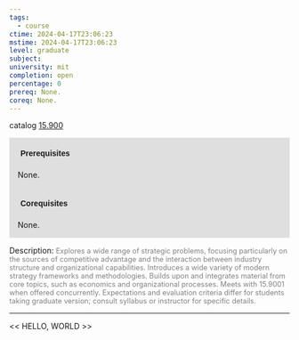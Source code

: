 ```yaml
---
tags:
  - course
ctime: 2024-04-17T23:06:23
mstime: 2024-04-17T23:06:23
level: graduate
subject: 
university: mit
completion: open
percentage: 0
prereq: None.
coreq: None.
---
```


catalog [15.900](http://student.mit.edu/catalog/m15c.html#15.900)

<span style="display: block; padding: 15px; background-color: rgb(100, 100, 100, 0.2);"><font id="m_prereq1312_0" style="display: block; font-family: Arial, sans-serif; font-weight: bold; padding: 5px">Prerequisites</font><br><span id="prereq1312_0">None.</span></span>
<span style="display: block; padding: 15px; background-color: rgb(100, 100, 100, 0.2);"><font id="m_coreq1312_0" style="display: block; font-family: Arial, sans-serif; font-weight: bold; padding: 5px">Corequisites</font><br><span id="coreq1312_0">None.</span></span>

<font style="">Description:</font>
<font style="color: grey; font-size: 0.8rem;">Explores a wide range of strategic problems, focusing particularly on the sources of competitive advantage and the interaction between industry structure and organizational capabilities. Introduces a wide variety of modern strategy frameworks and methodologies. Builds upon and integrates material from core topics, such as economics and organizational processes. Meets with 15.9001 when offered concurrently. Expectations and evaluation criteria differ for students taking graduate version; consult syllabus or instructor for specific details.</font>



---

<< HELLO, WORLD >>
